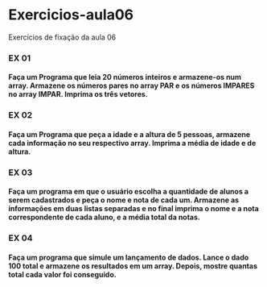# Exercicios-aula06
 Exercícios de fixação da aula 06

### EX 01
#### Faça um Programa que leia 20 números inteiros e armazene-os num array. Armazene os números pares no array PAR e os números IMPARES no array IMPAR. Imprima os três vetores.

### EX 02
#### Faça um Programa que peça a idade e a altura de 5 pessoas, armazene cada informação no seu respectivo array. Imprima a média de idade e de altura.

### EX 03
#### Faça um programa em que o usuário escolha a quantidade de alunos a serem cadastrados e peça o nome e nota de cada um. Armazene as informações em duas listas separadas e no final imprima o nome e a nota correspondente de cada aluno, e a média total da notas.

### EX 04
#### Faça um programa que simule um lançamento de dados. Lance o dado 100 total e armazene os resultados em um array. Depois, mostre quantas total cada valor foi conseguido.